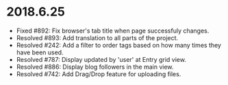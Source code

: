 2018.6.25
=========

- Fixed #892: Fix browser's tab title when page successfuly changes.
- Resolved #893: Add translation to all parts of the project.
- Resolved #242: Add a filter to order tags based on how many times they have been used.
- Resolved #787: Display updated by 'user' at Entry grid view.
- Resolved #886: Display blog followers in the main view.
- Resolved #742: Add Drag/Drop feature for uploading files.
